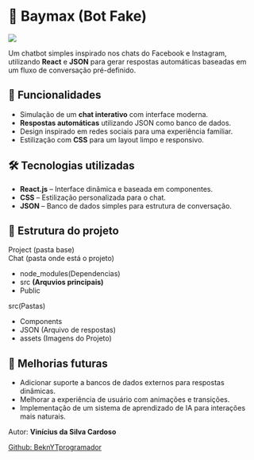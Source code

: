 # 🤖 Baymax (Bot Fake)

<img src="https://wallpapercave.com/wp/wp1814640.jpg">

Um chatbot simples inspirado nos chats do Facebook e Instagram, utilizando **React** e **JSON** para gerar respostas automáticas baseadas em um fluxo de conversação pré-definido.

## 🚀 Funcionalidades
- Simulação de um **chat interativo** com interface moderna.
- **Respostas automáticas** utilizando JSON como banco de dados.
- Design inspirado em redes sociais para uma experiência familiar.
- Estilização com **CSS** para um layout limpo e responsivo.

## 🛠️ Tecnologias utilizadas
- **React.js** – Interface dinâmica e baseada em componentes.
- **CSS** – Estilização personalizada para o chat.
- **JSON** – Banco de dados simples para estrutura de conversação.

## 📂 Estrutura do projeto
Project (pasta base)
<br>
 Chat (pasta onde está o projeto)
 <ul>
 <li>node_modules(Dependencias)</li>
 <li>src <strong>(Arquvios principais)</strong></li>
 <li>Public</li>
 </ul>
 src(Pastas)
 <ul>
   <li>Components</li>
   <li>JSON (Arquivo de respostas)</li>
   <li>assets (Imagens do Projeto)</li>
 </ul>

## 🔗 Melhorias futuras

<ul>
  <li>Adicionar suporte a bancos de dados externos para respostas dinâmicas.</li>
  <li>Melhorar a experiência de usuário com animações e transições.</li>
  <li>Implementação de um sistema de aprendizado de IA para interações mais naturais.</li>

</ul>

<p>Autor: <strong>Vinícius da Silva Cardoso</strong></p>

<a href="https://github.com/BeknYTprogamador" target="_blank">Github: BeknYTprogramador</a>
   



